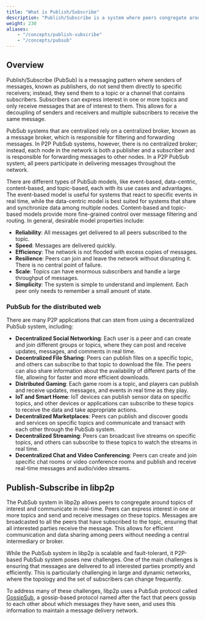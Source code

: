 ```yaml
---
title: "What is Publish/Subscribe"
description: "Publish/Subscribe is a system where peers congregate around topics they are interested in. Peers interested in a topic are said to be subscribed to that topic. Learn about how peers can message data in libp2p."
weight: 230
aliases:
    - "/concepts/publish-subscribe"
    - "/concepts/pubsub"
---
```


## Overview

Publish/Subscribe (PubSub) is a messaging pattern where senders of messages, known as
publishers, do not send them directly to specific receivers; instead, they send them to
a topic or a channel that contains subscribers. Subscribers can express interest
in one or more topics and only receive messages that are of interest to them.
This allows for a decoupling of senders and receivers and multiple subscribers to receive
the same message.

PubSub systems that are centralized rely on a centralized broker, known as a message
broker, which is responsible for filtering and forwarding messages. In P2P PubSub systems,
however, there is no centralized broker; instead, each node in the network is both a publisher
and a subscriber and is responsible for forwarding messages to other nodes. In a P2P PubSub system,
all peers participate in delivering messages throughout the network.

There are different types of PubSub models, like event-based, data-centric, content-based,
and topic-based, each with its use cases and advantages. The event-based model is useful for
systems that react to specific events in real time, while the data-centric model is best suited
for systems that share and synchronize data among multiple nodes. Content-based and topic-based
models provide more fine-grained control over message filtering and routing. In general, desirable
model properties include:

- **Reliability**: All messages get delivered to all peers subscribed to the topic.
- **Speed**: Messages are delivered quickly.
- **Efficiency**: The network is not flooded with excess copies of messages.
- **Resilience**: Peers can join and leave the network without disrupting it.
  There is no central point of failure.
- **Scale**: Topics can have enormous subscribers and handle a large throughput of messages.
- **Simplicity**: The system is simple to understand and implement. Each peer only needs to
  remember a small amount of state.

### PubSub for the distributed web

There are many P2P applications that can stem from using a decentralized PubSub system, including:

- **Decentralized Social Networking**: Each user is a peer and can create and join different
  groups or topics, where they can post and receive updates, messages, and comments in real time.
- **Decentralized File Sharing**: Peers can publish files on a specific topic, and others can subscribe
  to  that topic to download the file. The peers can also share information about the availability
  of different parts of the file, allowing for faster and more efficient downloads.
- **Distributed Gaming**: Each game room is a topic, and players can publish and receive updates,
  messages, and events in real time as they play.
- **IoT and Smart Home**: IoT devices can publish sensor data on specific topics, and other devices or
  applications can subscribe to these topics to receive the data and take appropriate actions.
- **Decentralized Marketplaces**: Peers can publish and discover goods and services on specific topics
  and communicate and transact with each other through the PubSub system.
- **Decentralized Streaming**: Peers can broadcast live streams on specific topics, and others can subscribe
  to these topics to watch the streams in real time.
- **Decentralized Chat and Video Conferencing**: Peers can create and join specific chat rooms or video
  conference rooms and publish and receive real-time messages and audio/video streams.

## Publish-Subscribe in libp2p

The PubSub system in libp2p allows peers to congregate around topics of interest and communicate in
real-time. Peers can express interest in one or more topics and send and receive messages on these topics.
Messages are broadcasted to all the peers that have subscribed to the topic, ensuring that all interested
parties receive the message. This allows for efficient communication and data sharing among peers without
needing a central intermediary or broker.

While the PubSub system in libp2p is scalable and fault-tolerant, it P2P-based PubSub system poses new
challenges. One of the main challenges is ensuring that messages are delivered to all interested parties
promptly and efficiently. This is particularly challenging in large and dynamic networks, where the topology
and the set of subscribers can change frequently.

To address many of these challenges, libp2p uses a PubSub protocol called [GossipSub](gossipsub.md),
a gossip-based protocol named after the fact that peers gossip to each other about which messages they
have seen, and uses this information to maintain a message delivery network.
